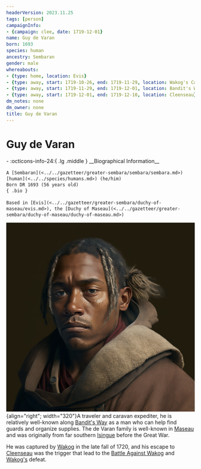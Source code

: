 ```yaml
---
headerVersion: 2023.11.25
tags: [person]
campaignInfo:
- {campaign: clee, date: 1719-12-01}
name: Guy de Varan
born: 1693
species: human
ancestry: Sembaran
gender: male
whereabouts:
- {type: home, location: Evis}
- {type: away, start: 1719-10-26, end: 1719-11-29, location: Wakog's Camp}
- {type: away, start: 1719-11-29, end: 1719-12-01, location: Bandit's Way}
- {type: away, start: 1719-12-01, end: 1719-12-10, location: Cleenseau}
dm_notes: none
dm_owner: none
title: Guy de Varan
---
```

# Guy de Varan
<div class="grid cards ext-narrow-margin ext-one-column" markdown>
- :octicons-info-24:{ .lg .middle } __Biographical Information__

    A [Sembaran](<../../gazetteer/greater-sembara/sembara/sembara.md>) [human](<../../species/humans.md>) (he/him)  
    Born DR 1693 (56 years old)  
    { .bio }

    Based in [Evis](<../../gazetteer/greater-sembara/duchy-of-maseau/evis.md>), the [Duchy of Maseau](<../../gazetteer/greater-sembara/duchy-of-maseau/duchy-of-maseau.md>)
</div>



![Guy de Varan Maseau](../../assets/guy-de-varan-maseau.png){align="right"; width="320"}A traveler and caravan expediter, he is relatively well-known along [Bandit's Way](<../../gazetteer/greater-sembara/roads/bandit-s-way.md>) as a man who can help find guards and organize supplies. The de Varan family is well-known in [Maseau](<../../gazetteer/greater-sembara/duchy-of-maseau/duchy-of-maseau.md>) and was originally from far southern [Isingue](<../../gazetteer/upper-istaros/isingue.md>) before the Great War. 


He was captured by [Wakog](<../other-nonhumans/wakog.md>) in the late fall of 1720, and his escape to [Cleenseau](<../../gazetteer/greater-sembara/sembara/barony-of-aveil/cleenseau-region/cleenseau/cleenseau.md>) was the trigger that lead to the [Battle Against Wakog](<../../events/1700s/1719/12/battle-against-wakog.md>) and [Wakog's](<../other-nonhumans/wakog.md>) defeat.




